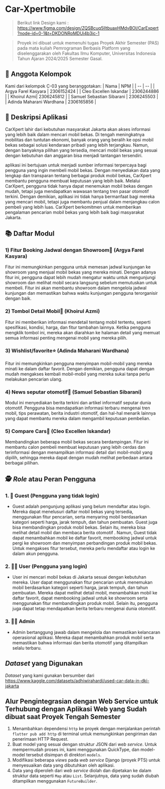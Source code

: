 # Car-Xpertmobile
> 
> Berikut link Design kami : https://www.figma.com/design/ZQSBcuq5IltbuaxHMdvBOl/CarExpert?node-id=0-1&t=DKDONRoMDUi4b3ic-1

> Proyek ini dibuat untuk memenuhi tugas Proyek Akhir Semester (PAS) pada mata kuliah Pemrograman Berbasis Platform yang diselenggarakan oleh Fakultas Ilmu Komputer, Universitas Indonesia Tahun Ajaran 2024/2025 Semester Gasal.

## 👥 Anggota Kelompok
Kami dari kelompok C-03 yang beranggotakan:
| Nama | NPM | 
| -- | -- | 
| Argya Farel Kasyara | 2306152424 | 
| Cleo Excellen Iskandar | 2306244886 | 
| Khoirul Azmi| 2306245812 | 
| Samuel Sebastian Sibarani | 2306245503 | 
| Adinda Maharani Wardhana | 2306165856 | 

## 📜 Deskripsi Aplikasi
CarXpert lahir dari kebutuhan masyarakat Jakarta akan akses informasi yang lebih baik dalam mencari mobil bekas. Di tengah meningkatnya mobilitas dan tuntutan ekonomi, banyak orang yang beralih ke opsi mobil bekas sebagai solusi kendaraan pribadi yang lebih terjangkau. Namun, dengan banyaknya pilihan yang tersedia, mencari mobil bekas yang sesuai dengan kebutuhan dan anggaran bisa menjadi tantangan tersendiri.

aplikasi ini bertujuan untuk menjadi sumber informasi terpercaya bagi pengguna yang ingin membeli mobil bekas. Dengan menyediakan data yang lengkap dan transparan tentang berbagai produk mobil bekas, CarXpert membantu pengguna membuat keputusan yang lebih baik. Melalui CarXpert, pengguna tidak hanya dapat menemukan mobil bekas dengan mudah, tetapi juga mendapatkan wawasan tentang tren pasar otomotif terkini. Dengan demikian, aplikasi ini tidak hanya bermanfaat bagi mereka yang mencari mobil, tetapi juga membantu penjual dalam menjangkau calon pembeli yang lebih luas. CarXpert berkomitmen untuk memberikan pengalaman pencarian mobil bekas yang lebih baik bagi masyarakat Jakarta.

## 📚 Daftar Modul
### 1) Fitur Booking Jadwal dengan Showroom📝 (Argya Farel Kasyara)
Fitur ini memungkinkan pengguna untuk memesan jadwal kunjungan ke showroom yang menjual mobil bekas yang mereka minati. Dengan adanya fitur ini, pengguna dapat lebih mudah mengatur waktu untuk mengunjungi showroom dan melihat mobil secara langsung sebelum memutuskan untuk membeli. Fitur ini akan membantu showroom dalam mengelola jadwal kunjungan dan memastikan bahwa waktu kunjungan pengguna terorganisir dengan baik.
### 2) Tombol Detail Mobil🔘 (Khoirul Azmi)
Fitur ini memberikan informasi mendetail tentang mobil tertentu, seperti spesifikasi, kondisi, harga, dan fitur tambahan lainnya. Ketika pengguna mengklik tombol ini, mereka akan diarahkan ke halaman detail yang memuat semua informasi penting mengenai mobil yang mereka pilih.
### 3) Wishlist/favorite⭐ (Adinda Maharani Wardhana)
Fitur ini memungkinkan pengguna menyimpan mobil-mobil yang mereka minati ke dalam daftar favorit. Dengan demikian, pengguna dapat dengan mudah mengakses kembali mobil-mobil yang mereka sukai tanpa perlu melakukan pencarian ulang.
### 4) News seputar otomotif📰 (Samuel Sebastian Sibarani)
Modul ini menyediakan berita terkini dan artikel informatif seputar dunia otomotif. Pengguna bisa mendapatkan informasi terbaru mengenai tren mobil, tips perawatan, berita industri otomotif, dan hal-hal menarik lainnya yang dapat membantu mereka dalam mengambil keputusan pembelian.
### 5) Compare Cars📲 (Cleo Excellen Iskandar)
Membandingkan beberapa mobil bekas secara berdampingan. Fitur ini membantu calon pembeli membuat keputusan yang lebih cerdas dan terinformasi dengan menampilkan informasi detail dari mobil-mobil yang dipilih, sehingga mereka dapat dengan mudah melihat perbedaan antara berbagai pilihan.


## 🕵️ *Role* atau Peran Pengguna 
### 1. 👤 Guest (Pengguna yang tidak login)
- Guest adalah pengunjung aplikasi yang belum mendaftar atau login. Mereka dapat menelusuri daftar mobil bekas yang tersedia, menggunakan fitur pencarian, serta menyaring mobil berdasarkan kategori seperti harga, jarak tempuh, dan tahun pembuatan. Guest juga bisa membandingkan produk mobil bekas. Selain itu, mereka bisa melihat detail mobil dan membaca berita otomotif . Namun, Guest tidak dapat menambahkan mobil ke daftar favorit, membooking jadwal untuk pergi ke showroom dan menyimpan perbandingan produk mobil bekas. Untuk mengakses fitur tersebut, mereka perlu mendaftar atau login ke dalam akun pengguna.

### 2. 👨‍💻 User (Pengguna yang login)
- User ini mencari mobil bekas di Jakarta sesuai dengan kebutuhan mereka. User dapat menggunakan fitur pencarian untuk menemukan mobil berdasarkan kategori seperti harga, jarak tempuh, dan tahun pembuatan. Mereka dapat melihat detail mobil, menambahkan mobil ke daftar favorit, dapat membooking jadwal untuk ke showroom serta menggunakan fitur membandingkan produk mobil. Selain itu, pengguna juga dapat tetap mendapatkan berita terbaru mengenai dunia otomotif.

### 3. 👩‍💻 Admin
- Admin bertanggung jawab dalam mengelola dan memastikan kelancaran operasional aplikasi. Mereka dapat menambahkan produk mobil serta memastikan bahwa informasi dan berita otomotif yang ditampilkan selalu terbaru.
  
##  *Dataset* yang Digunakan
*Dataset* yang kami gunakan bersumber dari https://www.kaggle.com/datasets/adhiwirahardi/used-car-data-in-dki-jakarta  

## Alur Pengintegrasian dengan Web Service untuk Terhubung dengan Aplikasi Web yang Sudah dibuat saat Proyek Tengah Semester
1. Menambahkan dependensi `http` ke proyek dengan menjalankan perintah `flutter pub add http` di terminal untuk memungkinkan pengiriman dan penerimaan HTTP Request.  
2. Buat model yang sesuai dengan struktur JSON dari *web service*. Untuk mempermudah proses ini, kami menggunakan QuickType, dan model-model tersebut disimpan di direktori `models`.  
3. Modifikasi beberapa *views* pada *web service* Django (proyek PTS) untuk menyesuaikan data yang dibutuhkan oleh aplikasi.  
4. Data yang diperoleh dari *web service* diolah dan dipetakan ke dalam struktur data seperti `Map` atau `List`. Selanjutnya, data yang sudah diubah ditampilkan menggunakan `FutureBuilder`.

